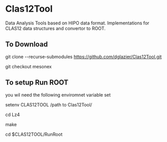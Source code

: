 # Clas12Tool

Data Analysis Tools based on HIPO data format. Implementations
for CLAS12 data structures and convertor to ROOT.

## To Download

git clone --recurse-submodules https://github.com/dglazier/Clas12Tool.git

git checkout mesonex

## To setup Run ROOT

you wil need the following enviromnet variable set

setenv CLAS12TOOL /path to Clas12Tool/

cd Lz4

make

cd $CLAS12TOOL/RunRoot


